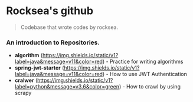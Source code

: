 # Rocksea's github

> Codebase that wrote codes by rocksea.

### An introduction to Repositories.

* **algorithm** (https://img.shields.io/static/v1?label=java&message=v11&color=red) - Practice for writing algorithms
* **spring-jwt-starter** (https://img.shields.io/static/v1?label=java&message=v11&color=red) - How to use JWT Authentication
* **cralwer** (https://img.shields.io/static/v1?label=python&message=v3.6&color=green) - How to crawl by using scrapy
